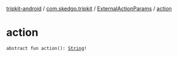 [tripkit-android](../../index.md) / [com.skedgo.tripkit](../index.md) / [ExternalActionParams](index.md) / [action](./action.md)

# action

`abstract fun action(): `[`String`](https://kotlinlang.org/api/latest/jvm/stdlib/kotlin/-string/index.html)`!`